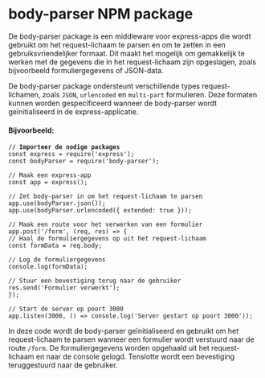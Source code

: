 # body-parser NPM package

De body-parser package is een middleware voor express-apps die wordt gebruikt om het request-lichaam te parsen en om te zetten in een gebruiksvriendelijker formaat. Dit maakt het mogelijk om gemakkelijk te werken met de gegevens die in het request-lichaam zijn opgeslagen, zoals bijvoorbeeld formuliergegevens of JSON-data.

De body-parser package ondersteunt verschillende types request-lichamen, zoals `JSON`, `urlencoded` en `multi-part` formulieren. Deze formaten kunnen worden gespecificeerd wanneer de body-parser wordt geïnitialiseerd in de express-applicatie.

#### Bijvoorbeeld:

<pre class="language-typescript" data-title="server.ts"><code class="lang-typescript"><strong>// Importeer de nodige packages
</strong>const express = require('express');
const bodyParser = require('body-parser');

// Maak een express-app
const app = express();

// Zet body-parser in om het request-lichaam te parsen
app.use(bodyParser.json());
app.use(bodyParser.urlencoded({ extended: true }));

// Maak een route voor het verwerken van een formulier
app.post('/form', (req, res) => {
// Haal de formuliergegevens op uit het request-lichaam
const formData = req.body;

// Log de formuliergegevens
console.log(formData);

// Stuur een bevestiging terug naar de gebruiker
res.send('Formulier verwerkt');
});

// Start de server op poort 3000
app.listen(3000, () => console.log('Server gestart op poort 3000'));
</code></pre>

In deze code wordt de body-parser geïnitialiseerd en gebruikt om het request-lichaam te parsen wanneer een formulier wordt verstuurd naar de route `/form`. De formuliergegevens worden opgehaald uit het request-lichaam en naar de console gelogd. Tenslotte wordt een bevestiging teruggestuurd naar de gebruiker.
